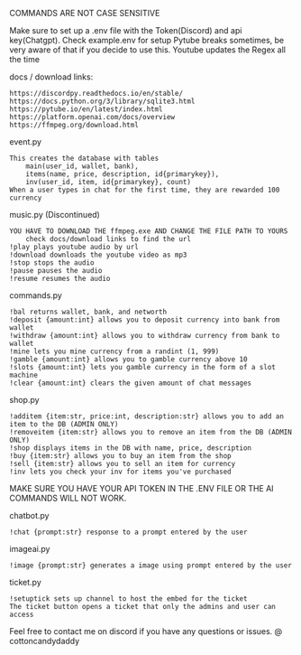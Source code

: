 COMMANDS ARE NOT CASE SENSITIVE

Make sure to set up a .env file with the Token(Discord) and api key(Chatgpt). Check example.env for setup
Pytube breaks sometimes, be very aware of that if you decide to use this. Youtube updates the Regex all the time

docs / download links:

    https://discordpy.readthedocs.io/en/stable/
    https://docs.python.org/3/library/sqlite3.html
    https://pytube.io/en/latest/index.html
    https://platform.openai.com/docs/overview
    https://ffmpeg.org/download.html
    

event.py

    This creates the database with tables 
        main(user_id, wallet, bank), 
        items(name, price, description, id{primarykey}), 
        inv(user_id, item, id{primarykey}, count)
    When a user types in chat for the first time, they are rewarded 100 currency
    

music.py (Discontinued)

    YOU HAVE TO DOWNLOAD THE ffmpeg.exe AND CHANGE THE FILE PATH TO YOURS
        check docs/download links to find the url
    !play plays youtube audio by url
    !download downloads the youtube video as mp3
    !stop stops the audio
    !pause pauses the audio
    !resume resumes the audio

    
commands.py

    !bal returns wallet, bank, and networth
    !deposit {amount:int} allows you to deposit currency into bank from wallet
    !withdraw {amount:int} allows you to withdraw currency from bank to wallet
    !mine lets you mine currency from a randint (1, 999)
    !gamble {amount:int} allows you to gamble currency above 10
    !slots {amount:int} lets you gamble currency in the form of a slot machine
    !clear {amount:int} clears the given amount of chat messages
    
  
shop.py

    !additem {item:str, price:int, description:str} allows you to add an item to the DB (ADMIN ONLY)
    !removeitem {item:str} allows you to remove an item from the DB (ADMIN ONLY)
    !shop displays items in the DB with name, price, description
    !buy {item:str} allows you to buy an item from the shop
    !sell {item:str} allows you to sell an item for currency
    !inv lets you check your inv for items you've purchased


MAKE SURE YOU HAVE YOUR API TOKEN IN THE .ENV FILE OR THE AI COMMANDS WILL NOT WORK.


chatbot.py

    !chat {prompt:str} response to a prompt entered by the user


imageai.py

    !image {prompt:str} generates a image using prompt entered by the user

ticket.py

    !setuptick sets up channel to host the embed for the ticket
    The ticket button opens a ticket that only the admins and user can access


Feel free to contact me on discord if you have any questions or issues.
    @ cottoncandydaddy
